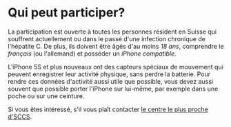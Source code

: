 Qui peut participer?
====================

La participation est ouverte à toutes les personnes résident en Suisse qui souffrent actuellement ou dans le passé d'une infection chronique de l'hépatite&nbsp;C.
De plus, ils doivent être âgés d'au moins _18 ans_, comprendre le _français_ (ou l'allemand) et posséder un _iPhone compatible_.

L'iPhone 5S et plus nouveaux ont des capteurs spéciaux de mouvement qui peuvent enregistrer leur activité physique, sans perdre la batterie.
Pour rendre ces données d'activité aussi utile que possible, vous devez aussi souvent que possible porter l'iPhone sur lui-même, par exemple dans une poche ou sur une ceinture.

Si vous êtes intéressé, s'il vous plaît contacter [le centre le plus proche d'SCCS](http://www.swisshcv.org/).
